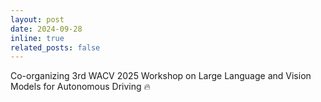 ```yaml
---
layout: post
date: 2024-09-28
inline: true
related_posts: false
---
```


Co-organizing 3rd WACV 2025 Workshop on Large Language and Vision Models for Autonomous Driving 🔥